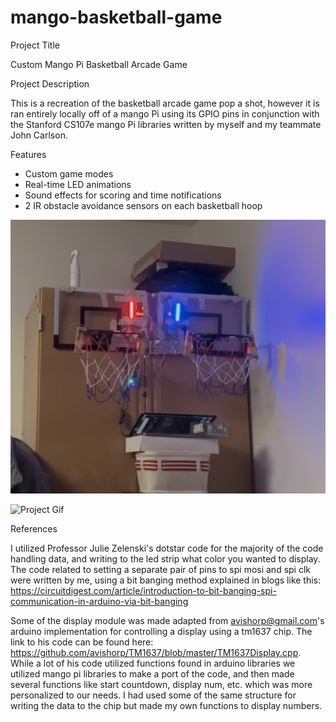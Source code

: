 # mango-basketball-game
Project Title

Custom Mango Pi Basketball Arcade Game

Project Description

This is a recreation of the basketball arcade game pop a shot, however it is ran entirely locally off of a mango Pi using its GPIO pins in conjunction with the Stanford CS107e
mango Pi libraries written by myself and my teammate John Carlson.

Features

- Custom game modes
- Real-time LED animations
- Sound effects for scoring and time notifications
- 2 IR obstacle avoidance sensors on each basketball hoop

![Project Photo](Photo_1.jpg)

![Project Gif](demo.gif)

References

I utilized Professor Julie Zelenski's dotstar code for the majority of the code handling data, and writing to the led strip what color you wanted to display. The code related to setting a separate pair of pins to spi mosi and spi clk were written by me, using a bit banging method explained in blogs like this: https://circuitdigest.com/article/introduction-to-bit-banging-spi-communication-in-arduino-via-bit-banging

Some of the display module was made adapted from avishorp@gmail.com's arduino implementation for controlling a display using a tm1637 chip. The link to his code can be found here: https://github.com/avishorp/TM1637/blob/master/TM1637Display.cpp. While a lot of his code utilized functions found in arduino libraries we utilized mango pi libraries to make a port of the code, and then made several functions like start countdown, display num, etc. which was more personalized to our needs. I had used some of the same structure for writing the data to the chip but made my own functions to display numbers.
